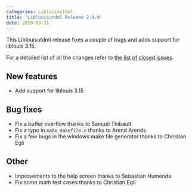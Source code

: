 ```yaml
---
categories: Liblouisutdml
title: 'Liblouisutdml Release 2.9.0'
date: 2020-08-31
---
```


This Liblouisutdml release fixes a couple of bugs and adds support for liblouis 3.15.

For a detailed list of all the changes refer to [the list of closed issues](https://github.com/liblouis/liblouisutdml/milestone/5?closed=1).

New features
------------

-   Add support for liblouis 3.15

Bug fixes
---------

-   Fix a buffer overflow thanks to Samuel Thibault
-   Fix a typo in `make_makefile.c` thanks to Arend Arends
-   Fix a few bugs in the windows make file generator thanks to Christian Egli

Other
-----

-   Improvements to the help screen thanks to Sebastian Humenda
-   Fix some math test cases thanks to Christian Egli

